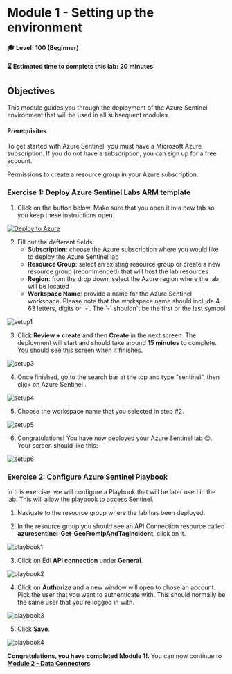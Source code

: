 # Module 1 - Setting up the environment

#### 🎓 Level: 100 (Beginner)
#### ⌛ Estimated time to complete this lab: 20 minutes

## Objectives

This module guides you through the deployment of the Azure Sentinel environment that will be used in all subsequent modules.

#### Prerequisites

To get started with Azure Sentinel, you must have a Microsoft Azure subscription. If you do not have a subscription, you can sign up for a free account.

Permissions to create a resource group in your Azure subscription. 

### Exercise 1: Deploy Azure Sentinel Labs ARM template

1. Click on the button below. Make sure that you open it in a new tab so you keep these instructions open.

[![Deploy to Azure](https://aka.ms/deploytoazurebutton)](https://portal.azure.com/#create/Microsoft.Template/uri/https%3A%2F%2Fraw.githubusercontent.com%2Fjaviersoriano%2Fsentinel-training%2Fmain%2FArtifacts%2Fazuredeploy.json)

2. Fill out the defferent fields:
    - **Subscription**: choose the Azure subscription where you would like to deploy the Azure Sentinel lab
    - **Resource Group**: select an existing resource group or create a new resource group (recommended) that will host the lab resources
    - **Region**: from the drop down, select the Azure region where the lab will be located
    - **Workspace Name**: provide a name for the Azure Sentinel workspace. Please note that the workspace name should include 4-63 letters, digits or '-'. The '-' shouldn't be the first or the last symbol

![setup1](../Images/setup_1.png)


3. Click **Review + create** and then **Create** in the next screen. The deployment will start and should take around **15 minutes** to complete. You should see this screen when it finishes.

![setup3](../Images/setup_3.png)


4. Once finished, go to the search bar at the top and type "sentinel", then click on Azure Sentinel .

![setup4](../Images/setup_4.png)


5. Choose the workspace name that you selected in step #2. 

![setup5](../Images/setup_5.png)

6. Congratulations! You have now deployed your Azure Sentinel lab 😊. Your screen should like this:

![setup6](../Images/setup_6.png)

### Exercise 2: Configure Azure Sentinel Playbook

In this exercise, we will configure a Playbook that will be later used in the lab. This will allow the playbook to access Sentinel.

1. Navigate to the resource group where the lab has been deployed.

2. In the resource group you should see an API Connection resource called **azuresentinel-Get-GeoFromIpAndTagIncident**, click on it.

![playbook1](../Images/playbook1.png)

3. Click on Edi **API connection** under **General**.

![playbook2](../Images/playbook2.png)

4. Click on **Authorize** and a new window will open to chose an account. Pick the user that you want to authenticate with. This should normally be the same user that you're logged in with.

![playbook3](../Images/playbook3.png)

5. Click **Save**.

![playbook4](../Images/playbook4.png)

**Congratulations, you have completed Module 1!**. You can now continue to **[Module 2 - Data Connectors](./Module-2-Data-Connectors.md)**